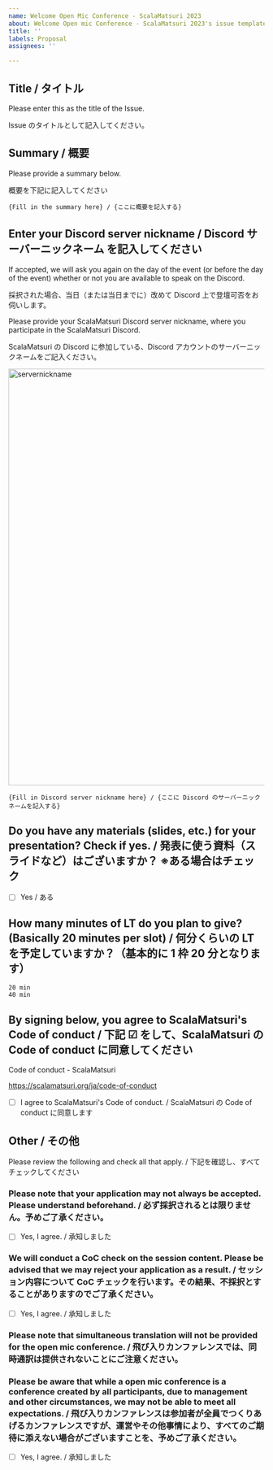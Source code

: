```yaml
---
name: Welcome Open Mic Conference - ScalaMatsuri 2023
about: Welcome Open mic Conference - ScalaMatsuri 2023's issue templates
title: ''
labels: Proposal
assignees: ''

---
```


## Title / タイトル

Please enter this as the title of the Issue.

Issue のタイトルとして記入してください。

## Summary / 概要

Please provide a summary below.

概要を下記に記入してください

```
{Fill in the summary here} / {ここに概要を記入する}
```

## Enter your Discord server nickname / Discord サーバーニックネーム を記入してください

If accepted, we will ask you again on the day of the event (or before the day of the event) whether or not you are available to speak on the Discord.

採択された場合、当日（または当日までに）改めて Discord 上で登壇可否をお伺いします。

Please provide your ScalaMatsuri Discord server nickname, where you participate in the ScalaMatsuri Discord.

ScalaMatsuri の Discord に参加している、Discord アカウントのサーバーニックネームをご記入ください。


<img width="820" alt="servernickname" src="https://user-images.githubusercontent.com/4135267/224581744-e072f97f-e807-4664-8e53-0786a94dbc9a.png">



```
{Fill in Discord server nickname here} / {ここに Discord のサーバーニックネームを記入する}
```



## Do you have any materials (slides, etc.) for your presentation? Check if yes. / 発表に使う資料（スライドなど）はございますか？ ※ある場合はチェック

- [ ] Yes / ある

## How many minutes of LT do you plan to give? (Basically 20 minutes per slot) / 何分くらいの LT を予定していますか？（基本的に 1 枠 20 分となります）

```
20 min
40 min
```

## By signing below, you agree to ScalaMatsuri's Code of conduct / 下記 ☑ をして、ScalaMatsuri の Code of conduct に同意してください

Code of conduct - ScalaMatsuri

https://scalamatsuri.org/ja/code-of-conduct

- [ ] I agree to ScalaMatsuri's Code of conduct. / ScalaMatsuri の Code of conduct に同意します

## Other / その他

Please review the following and check all that apply. / 下記を確認し、すべてチェックしてください

### Please note that your application may not always be accepted. Please understand beforehand. / 必ず採択されるとは限りません。予めご了承ください。

- [ ] Yes, I agree. / 承知しました

### We will conduct a CoC check on the session content. Please be advised that we may reject your application as a result. / セッション内容について CoC チェックを行います。その結果、不採択とすることがありますのでご了承ください。

- [ ] Yes, I agree. / 承知しました

### Please note that simultaneous translation will not be provided for the open mic conference. / 飛び入りカンファレンスでは、同時通訳は提供されないことにご注意ください。

### Please be aware that while a open mic conference is a conference created by all participants, due to management and other circumstances, we may not be able to meet all expectations. / 飛び入りカンファレンスは参加者が全員でつくりあげるカンファレンスですが、運営やその他事情により、すべてのご期待に添えない場合がございますことを、予めご了承ください。

- [ ] Yes, I agree. / 承知しました
